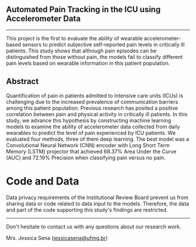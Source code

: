 ## Automated Pain Tracking in the ICU using Accelerometer Data

____________________________________________________________________________________

This project is the first to evaluate the ability of wearable accelerometer-based sensors to predict subjective self-reported pain levels in critically ill patients. This study shows that although pain episodes can be distinguished from those without pain, the models fail to classify different pain levels based on wearable information in this patient population. 

## Abstract

Quantification of pain in patients admitted to intensive care units (ICUs) is challenging due to the increased prevalence of communication barriers among this patient population. Previous research has posited a positive correlation between pain and physical activity in critically ill patients. In this study, we advance this hypothesis by constructing machine learning models to examine the ability of accelerometer data collected from daily wearables to predict the level of pain experienced by ICU patients. We evaluated four methods, three of them deep learning. The best model was a Convolutional Neural Network (CNN) encoder with Long Short Term Memory (LSTM) projector that achieved 68.37% Area Under the Curve (AUC) and 72.19% Precision when classifying pain versus no pain.

# Code and Data
Data privacy requirements of the Institutional Review Board prevent us from sharing data or code related to data input to the models. Therefore, the data and part of the code supporting this study's findings are restricted.


____________________________________________________________________________________


Don't hesitate to contact us with any questions about our research work.

Mrs. Jessica Sena (jessicasena@ufmg.br)